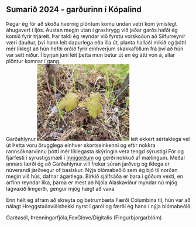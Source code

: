 ## Sumarið 2024 - garðurinn í Kópalind
Þegar ég fór að skoða hvernig plöntum komu undan vetri kom ýmislegt áhugavert í ljós.  Austan megin utan í grashrygg við jaðar garðs hafði ég komið fyrir trjáreit. Þar taldi ég reyndar við fyrstu vorskoðun að Silfurreynir væri dauður, því hann leit dapurlega eða illa út, planta hallaði mikið og þótti mér líklegt að hún hefði orðið fyrir einhverjum skakkaföllum frá því að hún var sett niður. 
Í byrjun júní leit þetta mun betur út en ég átti von á, allar plöntur komnar í gang. \
Garðahlynur <img src="/assets/240712_gHlyn24jun.jpg" width=50% height=50%> leit ekkert sértaklega vel út
Þetta voru örugglega einhver skortseinkenni og eftir nokkra rannsóknarvinnu þótti mér líklegasta skýringin vera tengd sýrustigi
Fór og fjárfesti í sýrustigsmæli í [Innigörðum](https://innigardar.is/index.php) og gerði nokkuð af mælingum.
Meðal annars lærði ég að Garðahlynur vill frekar súran jarðveg og íklega er núverandi jarðvegur of basískur.
Nýja blómabeðið sem ég bjó til norðan megin við hús, dafnar ágætlega.
Birkið sjálfsáða er bara í góðum vexti, en arfinn reyndar líka, þarna er mest að Njóla
Alaskavíður myndar nú mjög lágvaxið limgerði, gengur mjög hægt að vaxa

Enn hélt ég áfram að skreyta og betrumbæta
Færði Columbina til, hún var að nálagt Hreggstaðavíðishekki nyrst í garði og færði ég hana í nýja blómabeðið

Garðasól, Þrenningarfjóla,FoxGlove/Digitalis (Fingurbjargarblóm)
